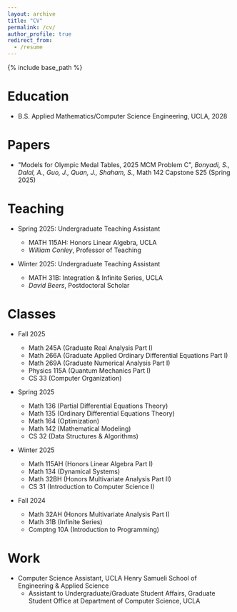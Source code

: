 ```yaml
---
layout: archive
title: "CV"
permalink: /cv/
author_profile: true
redirect_from:
  - /resume
---
```


{% include base_path %}

Education
======
* B.S. Applied Mathematics/Computer Science Engineering, UCLA, 2028

Papers
======
* "Models for Olympic Medal Tables, 2025 MCM Problem C", *Bonyadi, S., Dalal, A., Guo, J., Quan, J., Shaham, S.*, Math 142 Capstone S25 (Spring 2025)

Teaching
======
* Spring 2025: Undergraduate Teaching Assistant
  * MATH 115AH: Honors Linear Algebra, UCLA
  * *William Conley*, Professor of Teaching

* Winter 2025: Undergraduate Teaching Assistant
  * MATH 31B: Integration & Infinite Series, UCLA
  * *David Beers*, Postdoctoral Scholar
 
Classes
======
* Fall 2025
  * Math 245A (Graduate Real Analysis Part I)
  * Math 266A (Graduate Applied Ordinary Differential Equations Part I)
  * Math 269A (Graduate Numerical Analysis Part I)
  * Physics 115A (Quantum Mechanics Part I)
  * CS 33 (Computer Organization)
  
* Spring 2025
  * Math 136 (Partial Differential Equations Theory)
  * Math 135 (Ordinary Differential Equations Theory)
  * Math 164 (Optimization)
  * Math 142 (Mathematical Modeling)
  * CS 32 (Data Structures & Algorithms)

* Winter 2025
  * Math 115AH (Honors Linear Algebra Part I)
  * Math 134 (Dynamical Systems)
  * Math 32BH (Honors Multivariate Analysis Part II)
  * CS 31 (Introduction to Computer Science I)
  
* Fall 2024
  * Math 32AH (Honors Multivariate Analysis Part I)
  * Math 31B (Infinite Series)
  * Comptng 10A (Introduction to Programming)

Work
======
* Computer Science Assistant, UCLA Henry Samueli School of Engineering & Applied Science
  * Assistant to Undergraduate/Graduate Student Affairs, Graduate Student Office at Department of Computer Science, UCLA
